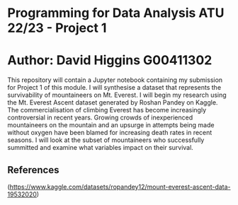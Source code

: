 # Programming for Data Analysis ATU 22/23 - Project 1
# Author: David Higgins G00411302
This repository will contain a Jupyter notebook containing my submission for Project 1 of this module. I will synthesise a dataset that represents the survivability of mountaineers on Mt. Everest. I will begin my research using the Mt. Everest Ascent dataset generated by Roshan Pandey on Kaggle. The commercialisation of climbing Everest has become increasingly controversial in recent years. Growing crowds of inexperienced mountaineers on the mountain and an upsurge in attempts being made without oxygen have been blamed for increasing death rates in recent seasons. I will look at the subset of mountaineers who successfully summitted and examine what variables impact on their survival.

## References
(https://www.kaggle.com/datasets/ropandey12/mount-everest-ascent-data-19532020)

